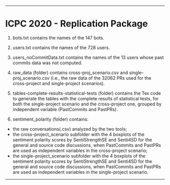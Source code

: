 ----------------------------------------------------------------------------------------------------------------
# ICPC 2020 - Replication Package

1) bots.txt contains the names of the 147 bots.

2) users.txt contains the names of the 728 users.

3) users_noCommitData.txt contains the names of the 13 users whose past commits data was not computed.

4) raw_data (folder) contains cross-proj_scenario.csv and single-proj_scenario.csv (i.e., the raw data of the 32062 PRs used for the cross-project and single-project scenarios).

5) tables-complete-results-statistical-tests (folder) contains the Tex code to generate the tables with the complete results of statistical tests, for both the single-project scenario and the cross-project one, grouped by independent variable (PastCommits and PastPRs).

6) sentiment_polarity (folder) contains:
- the raw conversations(.csv) analyzed by the two tools;
- the cross-project_scenario subfolder with the 4 boxplots of the sentiment polarity scores by SentiStrengthSE and Senti4SD for the general and source code discussions, when PastCommits and PastPRs are used as independent variables in the cross-project scenario;
- the single-project_scenario subfolder with the 4 boxplots of the sentiment polarity scores by SentiStrengthSE and Senti4SD for the general and source code discussions, when PastCommits and PastPRs are used as independent variables in the single-project scenario.


----------------------------------------------------------------------------------------------------------------
